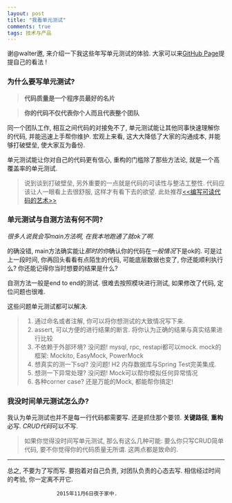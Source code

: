```yaml
---
layout: post
title: "我看单元测试"
comments: true
tags: 技术与产品
---
```


谢@walter邀, 来介绍一下我这些年写单元测试的体验. 大家可以来[GitHub Page](https://github.com/WalterInSH/unit-testing)提提自己的看法 !

### 为什么要写单元测试?

> **代码质量是一个程序员最好的名片** 

> **你的代码不仅代表你个人而且代表整个团队**

同一个团队工作, 相互之间代码的对接免不了, 单元测试能让其他同事快速理解你的代码, 并能迅速上手帮你维护. 宏观上来看, 这大大降低了大家的沟通成本, 并能够打破壁垒, 使大家互为备份. 

单元测试能让你对自己的代码更有信心, 重构的门槛除了那些方法论, 就是一个高覆盖率的单元测试. 

> 说到谈到打破壁垒, 另外重要的一点就是代码的可读性与整洁工整性. 代码应该让人一眼看上去很舒服, 这样才有看下去的欲望. 此处推荐[<<编写可读代码的艺术>>](http://book.douban.com/subject/10797189/) 

### 单元测试与自测方法有何不同?

*很多人说我会写main方法啊, 在我本地跑通了就ok了啊.*

的确没错, main方法确实能让*那时的你*确认你的代码在*一般情况*下是ok的. 可是过上一段时间, 你再回头看看有点陌生的代码, 可能底层数据也变了, 你还能顺利执行么? 你还能记得你当时想要的结果是什么?

自测方法一般是end to end的测试. 很难去按照模块进行测试, 如果修改了代码, 定位问题也很难.

这些问题单元测试都可以解决. 

> 1. 通过命名或者注解, 你可以将你想测试的大致情况写下来.
> 2. assert, 可以方便的进行结果的断言. 将你认为正确的结果与真实结果进行比较
> 3. 不依赖于外部环境? 没问题! mysql, rpc, restapi都可以mock. mock的框架: Mockito, EasyMock, PowerMock
> 4. 想真实的测一下sql? 没问题! H2 内存数据库与Spring Test完美集成. 
> 5. 想测一下异常处理? 没问题! Mock可以帮你模拟任何异常情况
> 6. 各种corner case? 还是万能的Mock, 都能帮你搞定!

### 我没时间单元测试怎么办?

我认为单元测试也并不是每一行代码都需要写. 还是抓住那个要领. **关键路径**, **重构** 必写. *CRUD代码*可以不写. 

> 如果你觉得没时间写单元测试, 那么有这么几种可能: 要么你只写CRUD简单代码, 要不你觉得你的代码质量无所谓. 这两点都是致命的.

-------------

总之, 不要为了写而写. 要抱着对自己负责, 对团队负责的心态去写. 相信经过时间的考验, 你一定离不开它.

                    2015年11月6日夜于家中.







